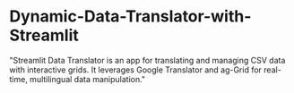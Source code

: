 # Dynamic-Data-Translator-with-Streamlit
"Streamlit Data Translator is an app for translating and managing CSV data with interactive grids. It leverages Google Translator and ag-Grid for real-time, multilingual data manipulation."
